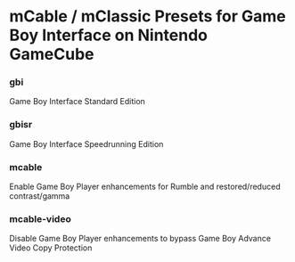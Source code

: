 # mCable / mClassic Presets for Game Boy Interface on Nintendo GameCube
### gbi
Game Boy Interface Standard Edition
### gbisr
Game Boy Interface Speedrunning Edition
### mcable
Enable Game Boy Player enhancements for Rumble and restored/reduced contrast/gamma
### mcable-video
Disable Game Boy Player enhancements to bypass Game Boy Advance Video Copy Protection
